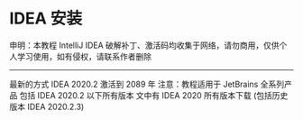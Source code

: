 # IDEA 安装

申明：本教程 IntelliJ IDEA 破解补丁、激活码均收集于网络，请勿商用，仅供个人学习使用，如有侵权，请联系作者删除

------

最新的方式 IDEA 2020.2 激活到 2089 年
注意：教程适用于 JetBrains 全系列产品 包括 IDEA 2020.2 以下所有版本
文中有 IDEA 2020 所有版本下载 (包括历史版本 IDEA 2020.2.3)





















